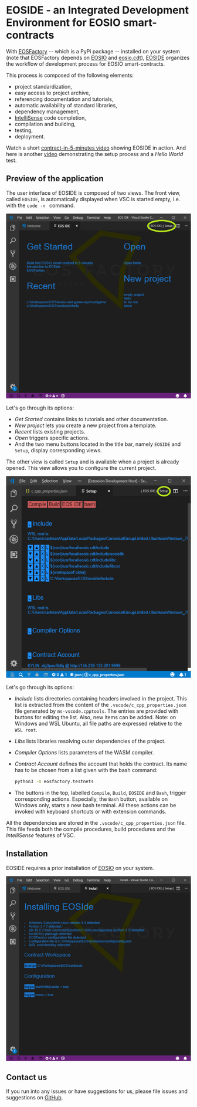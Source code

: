 # EOSIDE - an Integrated Development Environment for EOSIO smart-contracts

With [EOSFactory](https://eosfactory.io/build/html/index.html) -- which is a PyPi package -- installed on your system (note that EOSFactory depends on [EOSIO](https://eosfactory.io/eoside/html/index.html) and [eosio.cdt](https://github.com/EOSIO/eosio.cdt)), [EOSIDE](https://eosfactory.io/eoside/html/index.html) organizes the workflow of development process for EOSIO smart-contracts. 

This process is composed of the following elements:

* project standardization,
* easy access to project archive,
* referencing documentation and tutorials,
* automatic availability of standard libraries,
* dependency management,
* [IntelliSense](https://code.visualstudio.com/docs/editor/intellisense) code completion,
* compilation and building,
* testing,
* deployment.

Watch a short [contract-in-5-minutes video](https://eosfactory.io/eoside/html/_static/five_minutes.mp4) showing EOSIDE in action. And here is another [video](https://eosfactory.io/eoside/html/_static/installing.mp4) demonstrating the setup process and a *Hello World*  test.

## Preview of the application

The user interface of EOSIDE is composed of two views. The front view, called `EOSIDE`, is automatically displayed when VSC is started empty, i.e. with the `code -n ` command.

![Get Started view](docs/images/get_started.png)

Let's go through its options:

* *Get Started* contains links to tutorials and other documentation.
* *New project* lets you create a new project from a template.
* *Recent* lists existing projects.
* *Open* triggers specific actions.
* And the two menu buttons located in the title bar, namely `EOSIDE` and `Setup`, display corresponding views.


The other view is called `Setup` and is available when a project is already opened. This view allows you to configure the current project.

![Setup view](docs/images/setup.png)

Let's go through its options:

* *Include* lists directories containing headers involved in the project. This list is extracted from the content of the `.vscode/c_cpp_properties.json` file generated by `ms-vscode.cpptools`. The entries are provided with buttons for editing the list. Also, new items can be added. Note: on Windows and WSL Ubuntu, all file paths are expressed relative to the `WSL root`.

* *Libs* lists libraries resolving outer dependencies of the project.

* *Compiler Options* lists parameters of the WASM compiler.

* *Contract Account* defines the account that holds the contract. Its name has to be chosen from a list given with the bash command:

    ```bash
    python3 -m eosfactory.testnets
    ```

* The buttons in the top, labelled `Compile`, `Build`, `EOSIDE` and `Bash`, trigger corresponding actions. Especially, the `Bash` button, available on Windows only, starts a new bash terminal. All these actions can be invoked with keyboard shortcuts or with extension commands.

All the dependencies are stored in the `.vscode/c_cpp_properties.json` file. This file feeds both the compile procedures, build procedures and the *IntelliSense* features of VSC.

## Installation

EOSIDE requires a prior installation of [EOSIO](https://github.com/eosio) on your system.

![Setup view](docs/images/install.png)

## Contact us

If you run into any issues or have suggestions for us, please file issues and suggestions on [GitHub](https://github.com/tokenika/eoside/issues).

